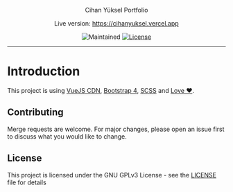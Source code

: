 
<p align="center">Cihan Yüksel Portfolio</p>
<p align="center">Live version: <a href="https://cihanyuksel.vercel.app" target="_blank">https://cihanyuksel.vercel.app</a></p>
<p align="center">
<img src="https://img.shields.io/maintenance/yes/2021?style=for-the-badge" alt="Maintained">
<a href="https://github.com/berkaltiok/berkaltiok.github.io/blob/master/LICENSE"><img src="https://img.shields.io/github/license/berkaltiok/berkaltiok.github.io?style=for-the-badge" alt="License"></a>
</p>

---

# Introduction

This project is using <a href="https://vuejs.org/" target="_blank">VueJS CDN</a>, <a href="https://getbootstrap.com" target="_blank">Bootstrap 4</a>, <a href="https://sass-lang.com" target="_blank">SCSS</a> and <a href="https://me.cihanyuksel.com.tr" target="_blank">Love ❤️</a>.

## Contributing

Merge requests are welcome. For major changes, please open an issue first to discuss what you would like to change.

## License

This project is licensed under the GNU GPLv3 License - see the [LICENSE](LICENSE) file for details

